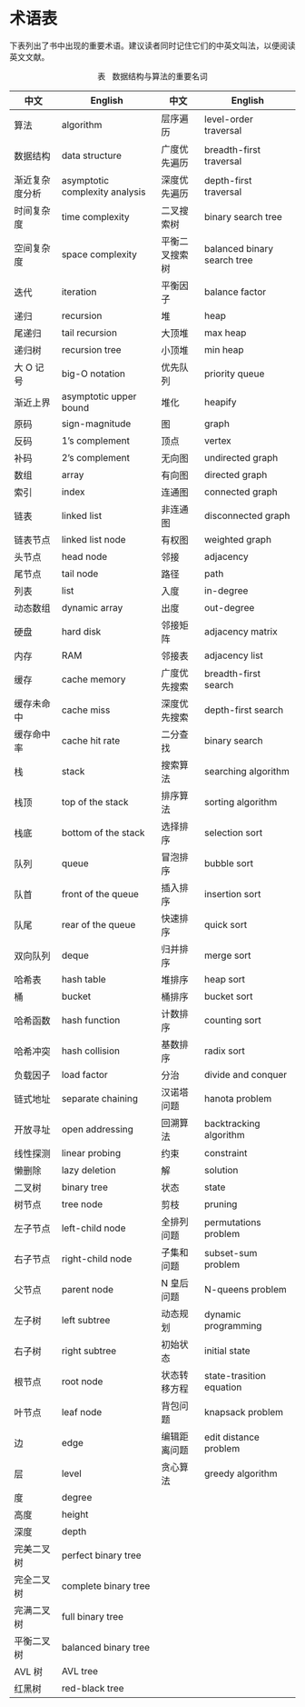 # 术语表

下表列出了书中出现的重要术语。建议读者同时记住它们的中英文叫法，以便阅读英文文献。

<p align="center"> 表 <id> &nbsp; 数据结构与算法的重要名词 </p>

| 中文      | English                        | 中文      | English                     |
|---------|--------------------------------|---------|-----------------------------|
| 算法      | algorithm                      | 层序遍历    | level-order traversal       |
| 数据结构    | data structure                 | 广度优先遍历  | breadth-first traversal     |
| 渐近复杂度分析 | asymptotic complexity analysis | 深度优先遍历  | depth-first traversal       |
| 时间复杂度   | time complexity                | 二叉搜索树   | binary search tree          |
| 空间复杂度   | space complexity               | 平衡二叉搜索树 | balanced binary search tree |
| 迭代      | iteration                      | 平衡因子    | balance factor              |
| 递归      | recursion                      | 堆       | heap                        |
| 尾递归     | tail recursion                 | 大顶堆     | max heap                    |
| 递归树     | recursion tree                 | 小顶堆     | min heap                    |
| 大 O 记号  | big-O notation                 | 优先队列    | priority queue              |
| 渐近上界    | asymptotic upper bound         | 堆化      | heapify                     |
| 原码      | sign-magnitude                 | 图       | graph                       |
| 反码      | 1’s complement                 | 顶点      | vertex                      |
| 补码      | 2’s complement                 | 无向图     | undirected graph            |
| 数组      | array                          | 有向图     | directed graph              |
| 索引      | index                          | 连通图     | connected graph             |
| 链表      | linked list                    | 非连通图    | disconnected graph          |
| 链表节点    | linked list node               | 有权图     | weighted graph              |
| 头节点     | head node                      | 邻接      | adjacency                   |
| 尾节点     | tail node                      | 路径      | path                        |
| 列表      | list                           | 入度      | in-degree                   |
| 动态数组    | dynamic array                  | 出度      | out-degree                  |
| 硬盘      | hard disk                      | 邻接矩阵    | adjacency matrix            |
| 内存      | RAM                            | 邻接表     | adjacency list              |
| 缓存      | cache memory                   | 广度优先搜索  | breadth-first search        |
| 缓存未命中   | cache miss                     | 深度优先搜索  | depth-first search          |
| 缓存命中率   | cache hit rate                 | 二分查找    | binary search               |
| 栈       | stack                          | 搜索算法    | searching algorithm         |
| 栈顶      | top of the stack               | 排序算法    | sorting algorithm           |
| 栈底      | bottom of the stack            | 选择排序    | selection sort              |
| 队列      | queue                          | 冒泡排序    | bubble sort                 |
| 队首      | front of the queue             | 插入排序    | insertion sort              |
| 队尾      | rear of the queue              | 快速排序    | quick sort                  |
| 双向队列    | deque                          | 归并排序    | merge sort                  |
| 哈希表     | hash table                     | 堆排序     | heap sort                   |
| 桶       | bucket                         | 桶排序     | bucket sort                 |
| 哈希函数    | hash function                  | 计数排序    | counting sort               |
| 哈希冲突    | hash collision                 | 基数排序    | radix sort                  |
| 负载因子    | load factor                    | 分治      | divide and conquer          |
| 链式地址    | separate chaining              | 汉诺塔问题   | hanota problem              |
| 开放寻址    | open addressing                | 回溯算法    | backtracking algorithm      |
| 线性探测    | linear probing                 | 约束      | constraint                  |
| 懒删除     | lazy deletion                  | 解       | solution                    |
| 二叉树     | binary tree                    | 状态      | state                       |
| 树节点     | tree node                      | 剪枝      | pruning                     |
| 左子节点    | left-child node                | 全排列问题   | permutations problem        |
| 右子节点    | right-child node               | 子集和问题   | subset-sum problem          |
| 父节点     | parent node                    | N 皇后问题  | N-queens problem            |
| 左子树     | left subtree                   | 动态规划    | dynamic programming         |
| 右子树     | right subtree                  | 初始状态    | initial state               |
| 根节点     | root node                      | 状态转移方程  | state-trasition equation    |
| 叶节点     | leaf node                      | 背包问题    | knapsack problem            |
| 边       | edge                           | 编辑距离问题  | edit distance problem       |
| 层       | level                          | 贪心算法    | greedy algorithm            |
| 度       | degree                         |         |                             |
| 高度      | height                         |         |                             |
| 深度      | depth                          |         |                             |
| 完美二叉树   | perfect binary tree            |         |                             |
| 完全二叉树   | complete binary tree           |         |                             |
| 完满二叉树   | full binary tree               |         |                             |
| 平衡二叉树   | balanced binary tree           |         |                             |
| AVL 树   | AVL tree                       |         |                             |
| 红黑树     | red-black tree                 |         |                             |

